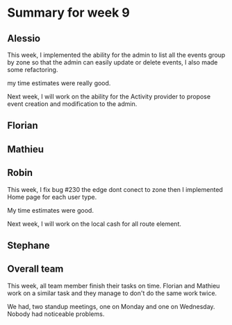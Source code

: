 # Summary for week 9

## Alessio
This week, I implemented the ability for the admin to list all the events group by zone so that the admin can easily update or delete events, I also made some refactoring.

my time estimates were really good. 

Next week, I will work on the ability for the Activity provider to propose event creation and modification to the admin.

## Florian 

## Mathieu

## Robin
This week, I fix bug #230 the edge dont conect to zone then I implemented Home page for each user type.

My time estimates were good.

Next week, I will work on the local cash for all route element.

## Stephane

## Overall team

This week, all team member finish their tasks on time. Florian and Mathieu work on a similar task and they manage to don't do the same work twice.

We had, two standup meetings, one on Monday and one on Wednesday. Nobody had noticeable problems. 
